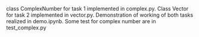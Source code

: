 
class ComplexNumber for task 1 implemented in complex.py. Class Vector for task 2 implemented in vector.py.
Demonstration of working of both tasks realized in demo.ipynb.
Some test for complex number are in test_complex.py 
